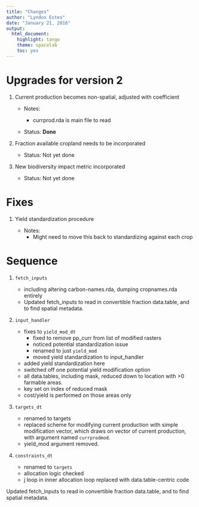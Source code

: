 ```yaml
---
title: "Changes"
author: "Lyndon Estes"
date: "January 21, 2016"
output: 
  html_document:
    highlight: tango
    theme: spacelab
    toc: yes 
---
```


# Upgrades for version 2

1. Current production becomes non-spatial, adjusted with coefficient

     + Notes: 
         + currprod.rda is main file to read

     + Status: __Done__
     

2. Fraction available cropland needs to be incorporated

     + Status: Not yet done
     
3. New biodiversity impact metric incorporated

     + Status: Not yet done

# Fixes

1. Yield standardization procedure

    + Notes: 
        + Might need to move this back to standardizing against each crop


# Sequence

1. `fetch_inputs`

    + including altering carbon-names.rda, dumping cropnames.rda entirely
    + Updated fetch_inputs to read in convertible fraction data.table, and to find spatial metadata. 

2. `input_handler`

    + fixes to `yield_mod_dt`
        + fixed to remove pp_curr from list of modified rasters
        + noticed potential standardization issue
        + renamed to just `yield_mod`
        + moved yield standardization to input_handler
    + added yield standardization here
    + switched off one potential yield modification option
    + all data.tables, including mask, reduced down to location with >0 farmable areas. 
    + key set on index of reduced mask
    + cost/yield is performed on those areas only

3. `targets_dt`

    + renamed to targets
    + replaced scheme for modifying current production with simple modification vector, which draws on vector of current production, with argument named `currprodmod`. 
    + yield_mod argument removed. 
    
4. `constraints_dt`

    + renamed to `targets`
    + allocation logic checked
    + j loop in inner allocation loop replaced with data.table-centric code



    

Updated fetch_inputs to read in convertible fraction data.table, and to find spatial metadata.

